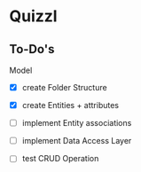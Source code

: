 # Quizzl

## To-Do's

Model
- [x] create Folder Structure
- [x] create Entities + attributes
- [ ] implement Entity associations
- [ ] implement Data Access Layer 
- [ ] test CRUD Operation




